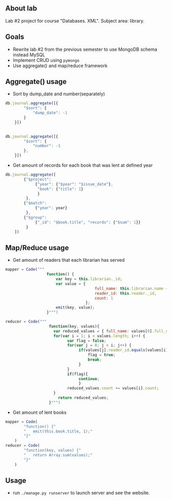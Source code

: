 ## About lab
Lab #2 project for course "Databases. XML". Subject area: library.
## Goals
* Rewrite lab #2 from the previous semester to use MongoDB schema instead MySQL
* Implement CRUD using `pymongo`
* Use aggregate() and map/reduce framework

## Aggregate() usage
* Sort by dump_date and number(separately)
```js
db.journal.aggregate([{
        "$sort": {
            "dump_date": -1
        }
    }])
    

db.journal.aggregate([{
        "$sort": {
            "number": -1
        },
    }])
```

* Get amount of records for each book that was lent at defined year
```js
db.journal.aggregate([
        {"$project":
             {"year": {"$year": "$issue_date"},
              "book": {"title": 1}
              }
         },
        {"$match":
             {"year": year}
         },
        {"$group":
             {"_id": "$book.title", "records": {"$sum": 1}}
         }
    ])
```

## Map/Reduce usage
* Get amount of readers that each librarian has served
```js
mapper = Code("""
                  function() {
                      var key = this.librarian._id;
                      var value = {
                                       full_name: this.librarian.name + ' ' + this.librarian.surname,
                                       reader_id: this.reader._id,
                                       count: 1
                                   };
                      emit(key, value);
                  }""")

reducer = Code("""
                   function(key, values){
                     var reduced_values = { full_name: values[0].full_name, reader_id: null, count: 1 };
                     for(var i = 1; i < values.length; i++) {
                           var flag = false;
                           for(var j = 0; j < i; j++) {
                                if(values[j].reader_id.equals(values[i].reader_id)) {
                                    flag = true;
                                    break;
                                }
                           }
                           if(flag){
                                continue;
                                }
                           reduced_values.count += values[i].count;
                     }
                       return reduced_values;
                   }""")
```

* Get amount of lent books
```js
mapper = Code(
        "function() {"
        "   emit(this.book.title, 1);"
        "}"
    )
reducer = Code(
        "function(key, values) {"
        "   return Array.sum(values);"
        "}"
    )
```

## Usage
* run `./manage.py runserver` to launch server and see the website.

